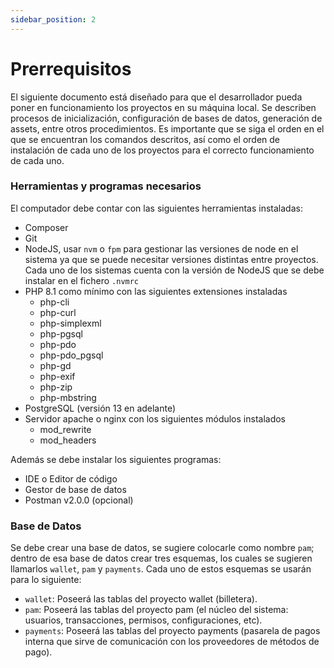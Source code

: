 ```yaml
---
sidebar_position: 2
---
```


# Prerrequisitos

El siguiente documento está diseñado para que el desarrollador pueda poner en funcionamiento los proyectos en su máquina local. Se describen procesos de inicialización, configuración de bases de datos, generación de assets, entre otros procedimientos. Es importante que se siga el orden en el que se encuentran los comandos descritos, así como el orden de instalación de cada uno de los proyectos para el correcto funcionamiento de cada uno.

### Herramientas y programas necesarios

El computador debe contar con las siguientes herramientas instaladas:

- Composer
- Git
- NodeJS, usar `nvm` o `fpm` para gestionar las versiones de node en el sistema ya que se puede necesitar versiones distintas entre proyectos. Cada uno de los sistemas cuenta con la versión de NodeJS que se debe instalar en el fichero `.nvmrc`
- PHP 8.1 como mínimo con las siguientes extensiones instaladas
  - php-cli
  - php-curl
  - php-simplexml
  - php-pgsql
  - php-pdo
  - php-pdo_pgsql
  - php-gd
  - php-exif
  - php-zip
  - php-mbstring
- PostgreSQL (versión 13 en adelante)
- Servidor apache o nginx con los siguientes módulos instalados
  - mod_rewrite
  - mod_headers

Además se debe instalar los siguientes programas:

- IDE o Editor de código
- Gestor de base de datos
- Postman v2.0.0 (opcional)

### Base de Datos

Se debe crear una base de datos, se sugiere colocarle como nombre `pam`; dentro de esa base de datos crear tres esquemas, los cuales se sugieren llamarlos `wallet`, `pam` y `payments`. Cada uno de estos esquemas se usarán para lo siguiente:

- `wallet`: Poseerá las tablas del proyecto wallet (billetera).
- `pam`: Poseerá las tablas del proyecto pam (el núcleo del sistema: usuarios, transacciones, permisos, configuraciones, etc).
- `payments`: Poseerá las tablas del proyecto payments (pasarela de pagos interna que sirve de comunicación con los proveedores de métodos de pago).
